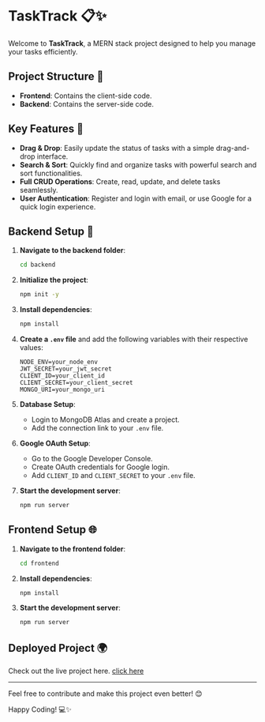 # TaskTrack 📋✨

Welcome to **TaskTrack**, a MERN stack project designed to help you manage your tasks efficiently.

## Project Structure 📂
- **Frontend**: Contains the client-side code.
- **Backend**: Contains the server-side code.

## Key Features 🌟

- **Drag & Drop**: Easily update the status of tasks with a simple drag-and-drop interface.
- **Search & Sort**: Quickly find and organize tasks with powerful search and sort functionalities.
- **Full CRUD Operations**: Create, read, update, and delete tasks seamlessly.
- **User Authentication**: Register and login with email, or use Google for a quick login experience.

## Backend Setup 🚀

1. **Navigate to the backend folder**:
    ```bash
    cd backend
    ```

2. **Initialize the project**:
    ```bash
    npm init -y
    ```

3. **Install dependencies**:
    ```bash
    npm install
    ```

4. **Create a `.env` file** and add the following variables with their respective values:
    ```plaintext
    NODE_ENV=your_node_env
    JWT_SECRET=your_jwt_secret
    CLIENT_ID=your_client_id
    CLIENT_SECRET=your_client_secret
    MONGO_URI=your_mongo_uri
    ```

5. **Database Setup**:
    - Login to MongoDB Atlas and create a project.
    - Add the connection link to your `.env` file.

6. **Google OAuth Setup**:
    - Go to the Google Developer Console.
    - Create OAuth credentials for Google login.
    - Add `CLIENT_ID` and `CLIENT_SECRET` to your `.env` file.

7. **Start the development server**:
    ```bash
    npm run server
    ```

## Frontend Setup 🌐

1. **Navigate to the frontend folder**:
    ```bash
    cd frontend
    ```

2. **Install dependencies**:
    ```bash
    npm install
    ```

3. **Start the development server**:
    ```bash
    npm run server
    ```

## Deployed Project 🌍
Check out the live project here. [click here](https://tasktrack-frontend.onrender.com/tasks)

---

Feel free to contribute and make this project even better! 😊

Happy Coding! 💻✨
